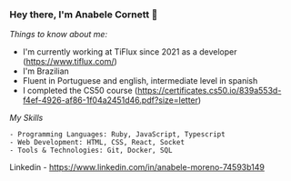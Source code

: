### Hey there, I'm Anabele Cornett 👋

*Things to know about me:*

- I'm currently working at TiFlux since 2021 as a developer (https://www.tiflux.com/)
- I'm Brazilian
- Fluent in Portuguese and english, intermediate level in spanish
- I completed the CS50 course (https://certificates.cs50.io/839a553d-f4ef-4926-af86-1f04a2451d46.pdf?size=letter)

*My Skills*

    - Programming Languages: Ruby, JavaScript, Typescript
    - Web Development: HTML, CSS, React, Socket
    - Tools & Technologies: Git, Docker, SQL

Linkedin - https://www.linkedin.com/in/anabele-moreno-74593b149








